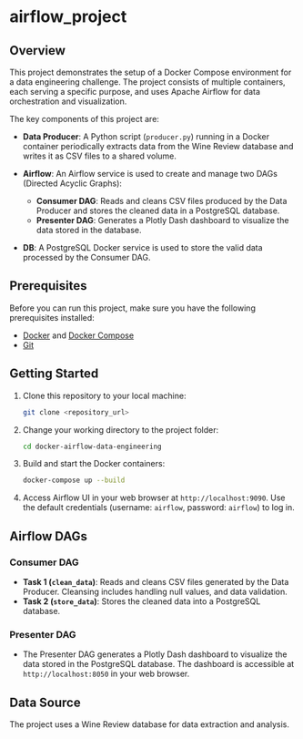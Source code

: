 # airflow_project


## Overview

This project demonstrates the setup of a Docker Compose environment for a data engineering challenge. The project consists of multiple containers, each serving a specific purpose, and uses Apache Airflow for data orchestration and visualization.

The key components of this project are:

- **Data Producer**: A Python script (`producer.py`) running in a Docker container periodically extracts data from the Wine Review database and writes it as CSV files to a shared volume.

- **Airflow**: An Airflow service is used to create and manage two DAGs (Directed Acyclic Graphs):
    - **Consumer DAG**: Reads and cleans CSV files produced by the Data Producer and stores the cleaned data in a PostgreSQL database.
    - **Presenter DAG**: Generates a Plotly Dash dashboard to visualize the data stored in the database.

- **DB**: A PostgreSQL Docker service is used to store the valid data processed by the Consumer DAG.

## Prerequisites

Before you can run this project, make sure you have the following prerequisites installed:

- [Docker](https://www.docker.com/) and [Docker Compose](https://docs.docker.com/compose/install/)
- [Git](https://git-scm.com/)

## Getting Started

1. Clone this repository to your local machine:

   ```bash
   git clone <repository_url>
   ```

2. Change your working directory to the project folder:

   ```bash
   cd docker-airflow-data-engineering
   ```

3. Build and start the Docker containers:

   ```bash
   docker-compose up --build
   ```

4. Access Airflow UI in your web browser at `http://localhost:9090`. Use the default credentials (username: `airflow`, password: `airflow`) to log in.

## Airflow DAGs

### Consumer DAG

- **Task 1 (`clean_data`)**: Reads and cleans CSV files generated by the Data Producer. Cleansing includes handling null values, and data validation.
- **Task 2 (`store_data`)**: Stores the cleaned data into a PostgreSQL database.

### Presenter DAG

- The Presenter DAG generates a Plotly Dash dashboard to visualize the data stored in the PostgreSQL database. The dashboard is accessible at `http://localhost:8050` in your web browser.

## Data Source

The project uses a Wine Review database for data extraction and analysis. 

